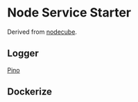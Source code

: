 <!-- @import "[TOC]" {cmd="toc" depthFrom=1 depthTo=6 orderedList=false} -->

# Node Service Starter

Derived from [nodecube](https://github.com/dexteryy/nodecube).

## Logger

[Pino](https://github.com/pinojs/pino)

## Dockerize
